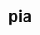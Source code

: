 ---
category: 3-letters
denotation: null
name: pia
reference_link: https://www.etymonline.com/word/pia
root_language: null
root_name: null
title: pia
type: free
word_sums:
- respelling: pia
  sum: 'Pia + '
---